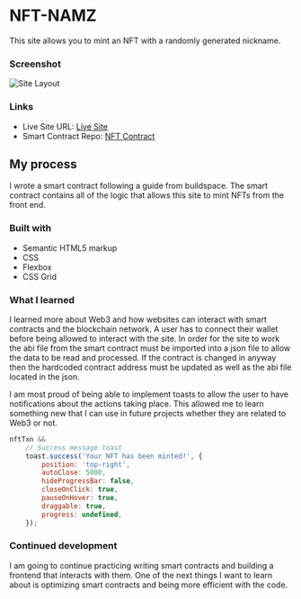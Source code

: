 # NFT-NAMZ

This site allows you to mint an NFT with a randomly generated nickname.

### Screenshot

![Site Layout](https://user-images.githubusercontent.com/88289750/143792796-a5f0264d-d34f-454c-ab43-17033ac0b4b7.png)

### Links

- Live Site URL: [Live Site](https://nft-starter-project.itsreallydrew.repl.co/)
- Smart Contract Repo: [NFT Contract](https://github.com/itsreallydrew/nft-demo)

## My process

I wrote a smart contract following a guide from buildspace. The smart contract contains all of the logic that allows this site to mint NFTs from the front end.

### Built with

- Semantic HTML5 markup
- CSS
- Flexbox
- CSS Grid

### What I learned

I learned more about Web3 and how websites can interact with smart contracts and the blockchain network. A user has to connect their wallet before being allowed to interact with the site. In order for the site to work the abi file from the smart contract must be imported into a json file to allow the data to be read and processed. If the contract is changed in anyway then the hardcoded contract address must be updated as well as the abi file located in the json.

I am most proud of being able to implement toasts to allow the user to have notifications about the actions taking place. This allowed me to learn something new that I can use in future projects whether they are related to Web3 or not.

```javascript
nftTxn &&
	// Success message toast
	toast.success('Your NFT has been minted!', {
		position: 'top-right',
		autoClose: 5000,
		hideProgressBar: false,
		closeOnClick: true,
		pauseOnHover: true,
		draggable: true,
		progress: undefined,
	});
```

### Continued development

I am going to continue practicing writing smart contracts and building a frontend that interacts with them. One of the next things I want to learn about is optimizing smart contracts and being more efficient with the code.
